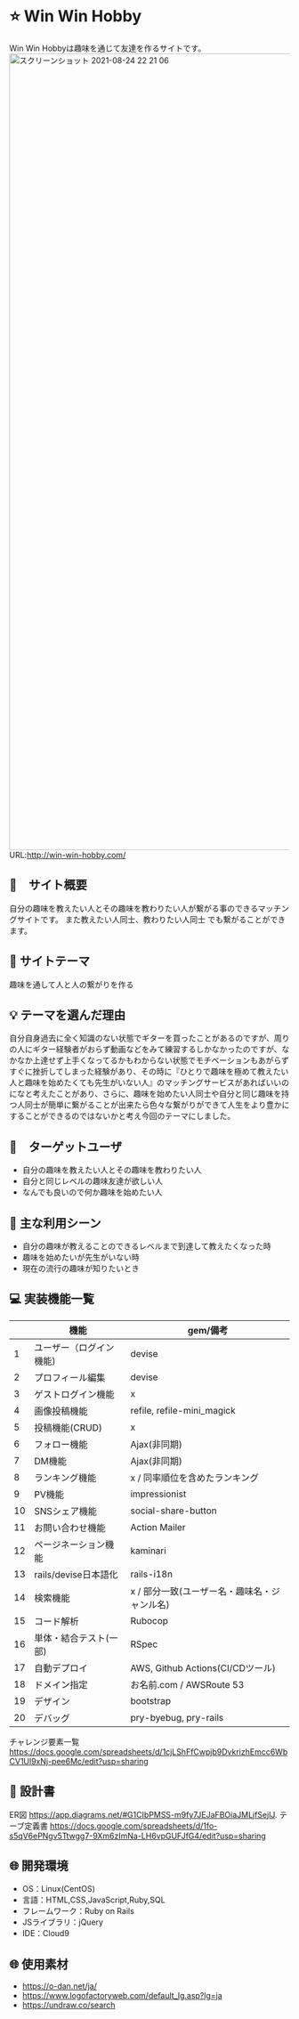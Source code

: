 # :star: Win Win Hobby
Win Win Hobbyは趣味を通じて友達を作るサイトです。
<img width="1432" alt="スクリーンショット 2021-08-24 22 21 06" src="https://user-images.githubusercontent.com/83491747/130623946-b40a5f57-190d-4c54-af53-ea331405bd61.png">
URL:http://win-win-hobby.com/

## :blue_book:　サイト概要
自分の趣味を教えたい人とその趣味を教わりたい人が繋がる事のできるマッチングサイトです。  また教えたい人同士、教わりたい人同士
でも繋がることができます。

## :two_men_holding_hands: サイトテーマ
趣味を通して人と人の繋がりを作る

## :bulb: テーマを選んだ理由
自分自身過去に全く知識のない状態でギターを買ったことがあるのですが、周りの人にギター経験者がおらず動画などをみて練習するしかなかったのですが、なかなか上達せず上手くなってるかもわからない状態でモチベーションもあがらずすぐに挫折してしまった経験があり、その時に『ひとりで趣味を極めて教えたい人と趣味を始めたくても先生がいない人』のマッチングサービスがあればいいのになと考えたことがあり、さらに、趣味を始めたい人同士や自分と同じ趣味を持つ人同士が簡単に繋がることが出来たら色々な繋がりができて人生をより豊かにすることができるのではないかと考え今回のテーマにしました。

## :dart:　ターゲットユーザ
- 自分の趣味を教えたい人とその趣味を教わりたい人
- 自分と同じレベルの趣味友達が欲しい人
- なんでも良いので何か趣味を始めたい人

## :high_brightness: 主な利用シーン
- 自分の趣味が教えることのできるレベルまで到達して教えたくなった時
- 趣味を始めたいが先生がいない時
- 現在の流行の趣味が知りたいとき

## :computer: 実装機能一覧
| | 機能 | gem/備考 |
| - |------|----------|
| 1 | ユーザー（ログイン機能) | devise |
| 2 | プロフィール編集 | devise |
| 3 | ゲストログイン機能 | x |
| 4 | 画像投稿機能 | refile, refile-mini_magick |
| 5 | 投稿機能(CRUD) | x |
| 6 | フォロー機能 | Ajax(非同期) |
| 7 | DM機能 | Ajax(非同期) |
| 8 | ランキング機能 | x / 同率順位を含めたランキング |
| 9 | PV機能 | impressionist |
| 10 | SNSシェア機能 | social-share-button |
| 11 | お問い合わせ機能 | Action Mailer |
| 12 | ページネーション機能 | kaminari |
| 13 | rails/devise日本語化 | rails-i18n |
| 14 | 検索機能 | x / 部分一致(ユーザー名・趣味名・ジャンル名) |
| 15 | コード解析 | Rubocop |
| 16 | 単体・結合テスト(一部) | RSpec |
| 17 | 自動デプロイ | AWS, Github Actions(CI/CDツール) |
| 18 | ドメイン指定 | お名前.com / AWSRoute 53 |
| 19 | デザイン | bootstrap |
| 20 | デバッグ | pry-byebug, pry-rails |

チャレンジ要素一覧 https://docs.google.com/spreadsheets/d/1cjLShFfCwpjb9DvkrizhEmcc6WbCV1Ul9xNj-pee6Mc/edit?usp=sharing

## :pencil: 設計書
ER図 https://app.diagrams.net/#G1CIbPMSS-m9fy7JEJaFBOiaJMLjfSejlJ. 
テーブ定義書 https://docs.google.com/spreadsheets/d/1fo-s5qV6ePNgv5Ttwgg7-9Xm6zImNa-LH6vpGUFJfG4/edit?usp=sharing



## :globe_with_meridians: 開発環境
- OS：Linux(CentOS)
- 言語：HTML,CSS,JavaScript,Ruby,SQL
- フレームワーク：Ruby on Rails
- JSライブラリ：jQuery
- IDE：Cloud9

## :globe_with_meridians: 使用素材
- https://o-dan.net/ja/
- https://www.logofactoryweb.com/default_lg.asp?lg=ja
- https://undraw.co/search
